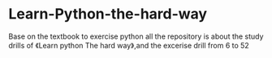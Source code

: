 # Learn-Python-the-hard-way
Base on the textbook to exercise python
all the repository is about the study drills of 《Learn python The hard way》,and the excerise drill from 6 to 52
